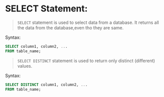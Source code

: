 # SELECT Statement:

> `SELECT` statement is used to select data from a database. It returns all the data from the database,even tho they are same.

Syntax:
```sql
SELECT column1, column2, ...
FROM table_name;
```

> `SELECT DISTINCT` statement is used to return only distinct (different) values.

Syntax:
```sql
SELECT DISTINCT column1, column2, ...
FROM table_name;
```
